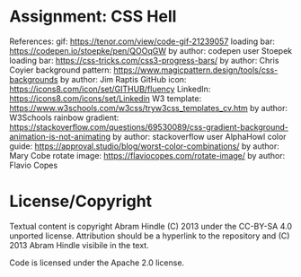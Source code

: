Assignment: CSS Hell
====================

References: 
gif: https://tenor.com/view/code-gif-21239057
loading bar: https://codepen.io/stoepke/pen/QOOqGW by author: codepen user Stoepek
loading bar: https://css-tricks.com/css3-progress-bars/ by author: Chris Coyier
background pattern: https://www.magicpattern.design/tools/css-backgrounds by author: Jim Raptis
GitHub icon: https://icons8.com/icon/set/GITHUB/fluency 
LinkedIn: https://icons8.com/icons/set/Linkedin 
W3 template: https://www.w3schools.com/w3css/tryw3css_templates_cv.htm by author: W3Schools
rainbow gradient: https://stackoverflow.com/questions/69530089/css-gradient-background-animation-is-not-animating by author: stackoverflow user  AlphaHowl
color guide: https://approval.studio/blog/worst-color-combinations/ by author: Mary Cobe
rotate image: https://flaviocopes.com/rotate-image/ by author: Flavio Copes

License/Copyright
=================

Textual content is copyright Abram Hindle (C) 2013 under the CC-BY-SA
4.0 unported license. Attribution should be a hyperlink to the
repository and (C) 2013 Abram Hindle visibile in the text.

Code is licensed under the Apache 2.0 license.



